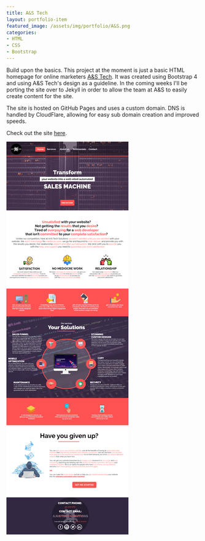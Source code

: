 ```yaml
---
title: A&S Tech
layout: portfolio-item
featured_image: /assets/img/portfolio/A&S.png
categories:
- HTML
- CSS
- Bootstrap
---
```

Build upon the basics. This project at the moment is just a basic HTML homepage for online marketers [A&S Tech](https://anstechsolutions.com/). It was created using Bootstrap 4 and using A&S Tech's design as a guideline. In the coming weeks I'll be porting the site over to Jekyll in order to allow the team at A&S to easily create content for the site. 

The site is hosted on GitHub Pages and uses a custom domain. DNS is handled by CloudFlare, allowing for easy sub domain creation and improved speeds. 

Check out the site [here](https://anstechsolutions.com/). 

![Design](/assets/img/portfolio/a&s_design.png)